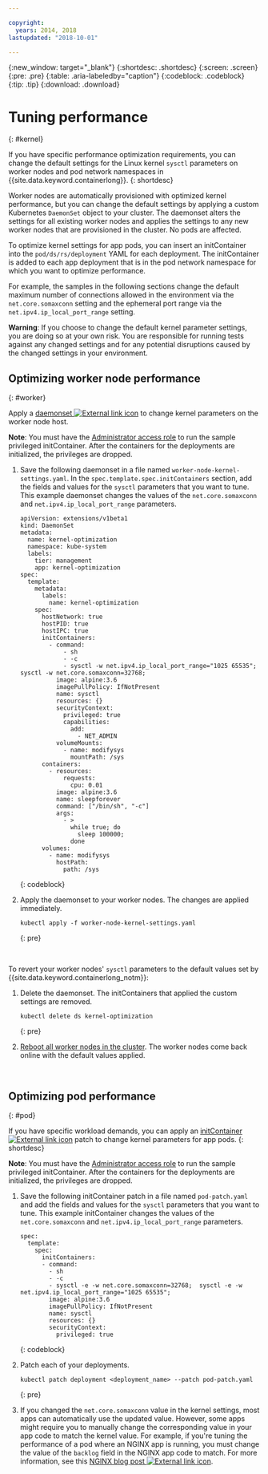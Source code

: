 ```yaml
---

copyright:
  years: 2014, 2018
lastupdated: "2018-10-01"

---
```


{:new_window: target="_blank"}
{:shortdesc: .shortdesc}
{:screen: .screen}
{:pre: .pre}
{:table: .aria-labeledby="caption"}
{:codeblock: .codeblock}
{:tip: .tip}
{:download: .download}

# Tuning performance
{: #kernel}

If you have specific performance optimization requirements, you can change the default settings for the Linux kernel `sysctl` parameters on worker nodes and pod network namespaces in {{site.data.keyword.containerlong}}.
{: shortdesc}

Worker nodes are automatically provisioned with optimized kernel performance, but you can change the default settings by applying a custom Kubernetes `DaemonSet` object to your cluster. The daemonset alters the settings for all existing worker nodes and applies the settings to any new worker nodes that are provisioned in the cluster. No pods are affected.

To optimize kernel settings for app pods, you can insert an initContainer into the `pod/ds/rs/deployment` YAML for each deployment. The initContainer is added to each app deployment that is in the pod network namespace for which you want to optimize performance.

For example, the samples in the following sections change the default maximum number of connections allowed in the environment via the `net.core.somaxconn` setting and the ephemeral port range via the `net.ipv4.ip_local_port_range` setting.

**Warning**: If you choose to change the default kernel parameter settings, you are doing so at your own risk. You are responsible for running tests against any changed settings and for any potential disruptions caused by the changed settings in your environment.

## Optimizing worker node performance
{: #worker}

Apply a [daemonset ![External link icon](../icons/launch-glyph.svg "External link icon")](https://kubernetes.io/docs/concepts/workloads/controllers/daemonset/) to change kernel parameters on the worker node host.

**Note**: You must have the [Administrator access role](cs_users.html#access_policies) to run the sample privileged initContainer. After the containers for the deployments are initialized, the privileges are dropped.

1. Save the following daemonset in a file named `worker-node-kernel-settings.yaml`. In the `spec.template.spec.initContainers` section, add the fields and values for the `sysctl` parameters that you want to tune. This example daemonset changes the values of the `net.core.somaxconn` and `net.ipv4.ip_local_port_range` parameters.
    ```
    apiVersion: extensions/v1beta1
    kind: DaemonSet
    metadata:
      name: kernel-optimization
      namespace: kube-system
      labels:
        tier: management
        app: kernel-optimization
    spec:
      template:
        metadata:
          labels:
            name: kernel-optimization
        spec:
          hostNetwork: true
          hostPID: true
          hostIPC: true
          initContainers:
            - command:
                - sh
                - -c
                - sysctl -w net.ipv4.ip_local_port_range="1025 65535"; sysctl -w net.core.somaxconn=32768;
              image: alpine:3.6
              imagePullPolicy: IfNotPresent
              name: sysctl
              resources: {}
              securityContext:
                privileged: true
                capabilities:
                  add:
                    - NET_ADMIN
              volumeMounts:
                - name: modifysys
                  mountPath: /sys
          containers:
            - resources:
                requests:
                  cpu: 0.01
              image: alpine:3.6
              name: sleepforever
              command: ["/bin/sh", "-c"]
              args:
                - >
                  while true; do
                    sleep 100000;
                  done
          volumes:
            - name: modifysys
              hostPath:
                path: /sys
    ```
    {: codeblock}

2. Apply the daemonset to your worker nodes. The changes are applied immediately.
    ```
    kubectl apply -f worker-node-kernel-settings.yaml
    ```
    {: pre}

<br />

To revert your worker nodes' `sysctl` parameters to the default values set by {{site.data.keyword.containerlong_notm}}:

1. Delete the daemonset. The initContainers that applied the custom settings are removed.
    ```
    kubectl delete ds kernel-optimization
    ```
    {: pre}

2. [Reboot all worker nodes in the cluster](cs_cli_reference.html#cs_worker_reboot). The worker nodes come back online with the default values applied.

<br />


## Optimizing pod performance
{: #pod}

If you have specific workload demands, you can apply an [initContainer ![External link icon](../icons/launch-glyph.svg "External link icon")](https://kubernetes.io/docs/concepts/workloads/pods/init-containers/) patch to change kernel parameters for app pods.
{: shortdesc}

**Note**: You must have the [Administrator access role](cs_users.html#access_policies) to run the sample privileged initContainer. After the containers for the deployments are initialized, the privileges are dropped.

1. Save the following initContainer patch in a file named `pod-patch.yaml` and add the fields and values for the `sysctl` parameters that you want to tune. This example initContainer changes the values of the `net.core.somaxconn` and `net.ipv4.ip_local_port_range` parameters.
    ```
    spec:
      template:
        spec:
          initContainers:
          - command:
            - sh
            - -c
            - sysctl -e -w net.core.somaxconn=32768;  sysctl -e -w net.ipv4.ip_local_port_range="1025 65535";
            image: alpine:3.6
            imagePullPolicy: IfNotPresent
            name: sysctl
            resources: {}
            securityContext:
              privileged: true
    ```
    {: codeblock}

2. Patch each of your deployments.
    ```
    kubectl patch deployment <deployment_name> --patch pod-patch.yaml
    ```
    {: pre}

3. If you changed the `net.core.somaxconn` value in the kernel settings, most apps can automatically use the updated value. However, some apps might require you to manually change the corresponding value in your app code to match the kernel value. For example, if you're tuning the performance of a pod where an NGINX app is running, you must change the value of the `backlog` field in the NGINX app code to match. For more information, see this [NGINX blog post ![External link icon](../icons/launch-glyph.svg "External link icon")](https://www.nginx.com/blog/tuning-nginx/).
